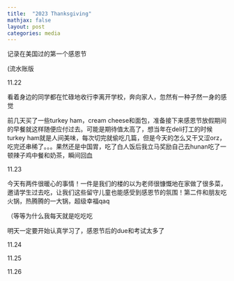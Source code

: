 ```yaml
---
title:  "2023 Thanksgiving"
mathjax: false
layout: post
categories: media
---
```

记录在美国过的第一个感恩节

(流水账版

11.22

看着身边的同学都在忙碌地收行李离开学校，奔向家人，忽然有一种孑然一身的感觉

前几天买了一些turkey ham，cream cheese和面包，准备接下来感恩节放假期间的早餐就这样随便应付过去。可能是期待值太高了，想当年在deli打工的时候turkey ham就是人间美味，每次切完就偷吃几篇，但是今天的怎么又干又涩orz，吃完还串稀了。。。果然还是中国胃，吃了白人饭后我立马奖励自己去hunan吃了一顿辣子鸡中餐和奶茶，瞬间回血

11.23

今天有两件很暖心的事情！一件是我们的楼的以为老师很慷慨地在家做了很多菜，邀请学生过去吃，让我们这些留守儿童也能感受到感恩节的氛围！第二件和朋友吃火锅，热腾腾的一大锅，超级幸福qaq

（等等为什么我每天就是吃吃吃

明天一定要开始认真学习了，感恩节后的due和考试太多了

11.24

11.25

11.26

